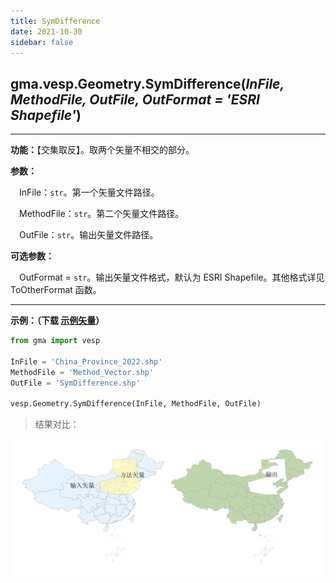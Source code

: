 ```yaml
---
title: SymDifference
date: 2021-10-30
sidebar: false
---
```


## gma.vesp.Geometry.**SymDifference**(*InFile, MethodFile, OutFile, OutFormat = 'ESRI Shapefile'*)

---

**功能：**【交集取反】。取两个矢量不相交的部分。

**参数：** 

&emsp;InFile：`str`。第一个矢量文件路径。

&emsp;MethodFile：`str`。第二个矢量文件路径。

&emsp;OutFile：`str`。输出矢量文件路径。

**可选参数：** 

&emsp;OutFormat = `str`。输出矢量文件格式，默认为 ESRI Shapefile。其他格式详见 ToOtherFormat 函数。

---

**示例：（下载 [示例矢量](/Open/China_Province_2022.7z)）**

```python
from gma import vesp

InFile = 'China_Province_2022.shp'
MethodFile = 'Method_Vector.shp'
OutFile = 'SymDifference.shp'

vesp.Geometry.SymDifference(InFile, MethodFile, OutFile)
```

> 结果对比：

![](/vesp/SymDifference.png)